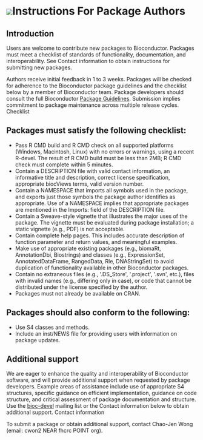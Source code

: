 ![](/images/icons/magnifier.gif)Instructions For Package Authors
================================================================

<!-- * [Introduction](#introduction) -->
<!-- * [Package Checklist](#checklist) -->
<!-- * [Further Considerations](#also-conform) -->
<!-- * [Additional Support](#support) -->


<h2 id="introduction">Introduction</h2>

Users are welcome to contribute new packages to Bioconductor. Packages must meet a checklist of standards of functionality, documentation, and interoperability. See Contact information to obtain instructions for submitting new packages.

Authors receive initial feedback in 1 to 3 weeks. Packages will be checked for adherence to the Bioconductor package guidelines and the checklist below by a member of Bioconductor team. Package developers should consult the full Bioconductor [Package Guidelines](/developers/guidelines/). Submission implies commitment to package maintenance across multiple release cycles.
Checklist

<h2 id="checklist">Packages must satisfy the following checklist:</h2>

* Pass R CMD build and R CMD check on all supported platforms (Windows, Macintosh, Linux) with no errors or warnings, using a recent R-devel. The result of R CMD build must be less than 2MB; R CMD check must complete within 5 minutes.
* Contain a DESCRIPTION file with valid contact information, an informative title and description, correct license specification, appropriate biocViews terms, valid version number.
* Contain a NAMESPACE that imports all symbols used in the package, and exports just those symbols the package author identifies as appropriate. Use of a NAMESPACE implies that appropriate packages are mentioned in the Imports: field of the DESCRIPTION file.
* Contain a Sweave-style vignette that illustrates the major uses of the package. The vignette must be evaluated during package installation; a static vignette (e.g., PDF) is not acceptable.
* Contain complete help pages. This includes accurate description of function parameter and return values, and meaningful examples.
* Make use of appropriate existing packages (e.g., biomaRt, AnnotationDbi, Biostrings) and classes (e.g., ExpressionSet, AnnotatedDataFrame, RangedData, Rle, DNAStringSet) to avoid duplication of functionality available in other Bioconductor packages.
* Contain no extraneous files (e.g., '.DS_Store', '.project', '.svn', etc.), files with invalid names (e.g., differing only in case), or code that cannot be distributed under the license specified by the author.
* Packages must not already be available on CRAN.


<h2 id="also-conform">Packages should also conform to the following:</h2>

* Use S4 classes and methods.
* Include an inst/NEWS file for providing users with information on package updates.

<h2 id="support">Additional support</h2>

We are eager to enhance the quality and interoperability of Bioconductor software, and will provide additional support when requested by package developers. Example areas of assistance include use of appropriate S4 structures, specific guidance on efficient implementation, guidance on code structure, and critical assessment of package documentation and structure. Use the [bioc-devel](http://bioconductor.org/docs/mailList.html) mailing list or the Contact information below to obtain additional support.
Contact information

To submit a package or obtain additional support, contact Chao-Jen Wong (email: cwon2 NEAR fhcrc POINT org).
